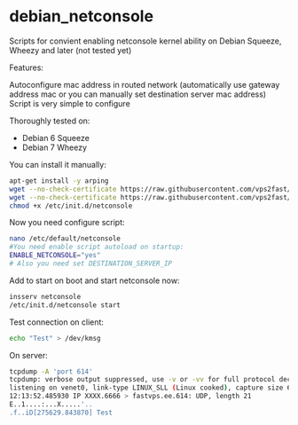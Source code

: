 debian_netconsole
=================

Scripts for convient enabling netconsole kernel ability on Debian Squeeze, Wheezy and later (not tested yet)

Features:

Autoconfigure mac address in routed network (automatically use gateway address mac or you can manually set destination server mac address)
Script is very simple to configure 

Thoroughly tested on:
- Debian 6 Squeeze
- Debian 7 Wheezy

You can install it manually:
```bash
apt-get install -y arping
wget --no-check-certificate https://raw.githubusercontent.com/vps2fast/debian_netconsole/master/netconsole_conf -O/etc/default/netconsole
wget --no-check-certificate https://raw.githubusercontent.com/vps2fast/debian_netconsole/master/netconsole -O/etc/init.d/netconsole
chmod +x /etc/init.d/netconsole
```

Now you need configure script:
```bash
nano /etc/default/netconsole
#You need enable script autoload on startup:
ENABLE_NETCONSOLE="yes"
# Also you need set DESTINATION_SERVER_IP
```

Add to start on boot and start netconsole now:
```bash
insserv netconsole
/etc/init.d/netconsole start
```

Test connection on client:
```bash
echo "Test" > /dev/kmsg 
```

On server:
```bash
tcpdump -A 'port 614' 
tcpdump: verbose output suppressed, use -v or -vv for full protocol decode
listening on venet0, link-type LINUX_SLL (Linux cooked), capture size 65535 bytes
12:13:52.485930 IP XXXX.6666 > fastvps.ee.614: UDP, length 21
E..1....:...X.....'..
.f..iD[275629.843870] Test
```
